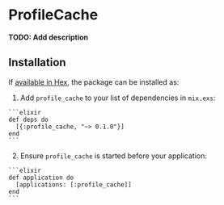 # ProfileCache

**TODO: Add description**

## Installation

If [available in Hex](https://hex.pm/docs/publish), the package can be installed as:

  1. Add `profile_cache` to your list of dependencies in `mix.exs`:

    ```elixir
    def deps do
      [{:profile_cache, "~> 0.1.0"}]
    end
    ```

  2. Ensure `profile_cache` is started before your application:

    ```elixir
    def application do
      [applications: [:profile_cache]]
    end
    ```

